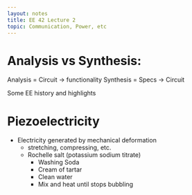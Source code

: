 ```yaml
---
layout: notes
title: EE 42 Lecture 2
topic: Communication, Power, etc
---
```

# Analysis vs Synthesis:

Analysis = Circuit -> functionality
Synthesis = Specs -> Circuit

Some EE history and highlights

# Piezoelectricity

* Electricity generated by mechanical deformation
  * stretching, compressing, etc.
  * Rochelle salt (potassium sodium titrate)
    * Washing Soda
    * Cream of tartar
    * Clean water
    * Mix and heat until stops bubbling


